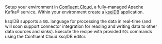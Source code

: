 Setup your environment in [Confluent Cloud](https://www.confluent.io/confluent-cloud/tryfree/), a fully-managed Apache Kafka® service. Within your environment create a [ksqlDB](https://ksqldb.io/) application.

ksqlDB supports a `SQL` language for processing the data in real-time (and will soon support connector integration for reading and writing data to other data sources and sinks). Execute the recipe with provided `SQL` commands using the Confluent Cloud ksqlDB editor. 
